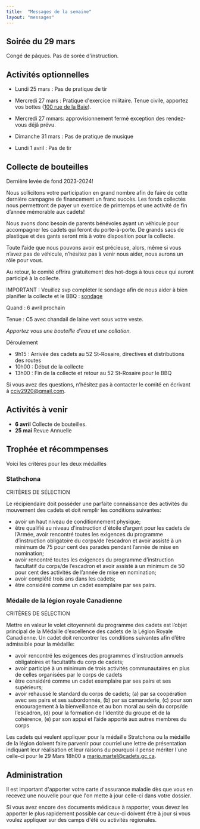 ```yaml
---
title:  "Messages de la semaine"
layout: "messages"
---
```


## Soirée du 29 mars

Congé de pâques.  Pas de sorée d'instruction.

## Activités optionnelles

-  Lundi 25 mars : Pas de pratique de tir 

-  Mercredi 27 mars : Pratique d'exercice militaire. Tenue civile, apportez vos bottes ([100 rue de la Baie](/information/comment-nous-rejoindre/)).

- Mercredi 27 mmars: approvisionnement fermé exception des rendez-vous déjâ prévu.
  
- Dimanche 31 mars : Pas de pratique de musique
 
- Lundi 1 avril : Pas de tir  

## Collecte de bouteilles

Dernière levée de fond 2023-2024!

Nous sollicitons votre participation en grand nombre afin de faire de cette dernière campagne de financement un franc succès. Les fonds collectés nous permettront de payer un exercice de printemps et une activité de fin d’année mémorable aux cadets! 

Nous avons donc besoin de parents bénévoles ayant un véhicule pour accompagner les cadets qui feront du porte-à-porte. De grands sacs de plastique et des gants seront mis à votre disposition pour la collecte.  

Toute l’aide que nous pouvons avoir est précieuse, alors, même si vous n’avez pas de véhicule, n’hésitez pas à venir nous aider, nous aurons un rôle pour vous. 

Au retour, le comité offrira gratuitement des hot-dogs à tous ceux qui auront participé à la collecte. 

IMPORTANT : Veuillez svp compléter le sondage afin de nous aider à bien planifier la collecte et le BBQ : [sondage]( https://fr.surveymonkey.com/r/NHNJZCM)

Quand : 6 avril prochain

Tenue : C5 avec chandail de laine vert sous votre veste.

*Apportez vous une bouteille d’eau et une collation.* 

Déroulement
- 9h15 : Arrivée des cadets au 52 St-Rosaire, directives et distributions des routes
- 10h00 : Début de la collecte
- 13h00 : Fin de la collecte et retour au 52 St-Rosaire pour le BBQ 

Si vous avez des questions, n’hésitez pas à contacter le comité en écrivant à <cciv2920@gmail.com>.


## Activités à venir

- **6 avril** Collecte de bouteilles. 
- **25 mai** Revue Annuelle

 ## Trophée et récommpenses

Voici les critères pour les deux médailles 

### Stathchona

CRITÈRES DE SÉLECTION

Le récipiendaire doit posséder une parfaite connaissance des activités du mouvement des cadets et doit remplir les conditions suivantes:
- avoir un haut niveau de conditionnement physique;
- être qualifié au niveau d'instruction d`étoile d’argent pour les cadets de l’Armée,
avoir rencontré toutes les exigences du programme d’instruction obligatoire du corps/de l’escadron et avoir assisté à un minimum de 75 pour cent des parades pendant l’année de mise en nomination;
- avoir rencontré toutes les exigences du programme d’instruction facultatif du corps/de l’escadron et avoir assisté à un minimum de 50 pour cent des activités de l’année de mise en nomination;
- avoir complété trois ans dans les cadets;
- être considéré comme un cadet exemplaire par ses pairs.

### Médaile de la légion royale Canadienne

CRITÈRES DE SÉLECTION 

Mettre en valeur le volet citoyenneté du programme des cadets est l’objet principal de la Médaille d’excellence des cadets de la Légion Royale Canadienne.
Un cadet doit rencontrer les conditions suivantes afin d’être admissible pour la médaille: 
- avoir rencontré les exigences des programmes d’instruction annuels obligatoires et facultatifs du corp de cadets; 
- avoir participé à un minimum de trois activités communautaires en plus de celles organisées par le corps de cadets
- être considéré comme un cadet exemplaire par ses pairs et ses supérieurs;
- avoir rehaussé le standard du corps de cadets; 
(a) par sa coopération avec ses pairs et ses subordonnés, 
(b) par sa camaraderie, 
(c) pour son encouragement à la bienveillance et au bon moral au sein du corps/de l’escadron, 
(d) pour la formation de l’identité du groupe et de la cohérence,
(e) par son appui et l’aide apporté aux autres membres du corps

Les cadets qui veulent appliquer pour la médaille Stratchona ou la médaille de la légion doivent faire parvenir pour courriel une lettre de présentation indiquant leur réalisation et leur raisons du pourquoi il pense mériter l`une celle-ci pour le 29 Mars 18h00 a <mario.martel@cadets.gc.ca>.

## Administration

Il est important d'apporter votre carte d'assurance maladie dès que vous en recevez une nouvelle pour que l'on mette à jour celle-ci dans votre dossier.

Si vous avez encore des documents médicaux à rapporter, vous devez les apporter le plus rapidement possible car ceux-ci doivent être à jour si vous voulez appliquer sur des camps d'été ou activités régionales.
  
